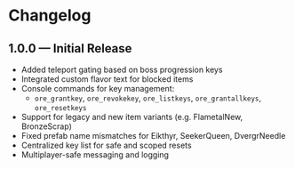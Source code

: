 # Changelog

## 1.0.0 — Initial Release

- Added teleport gating based on boss progression keys
- Integrated custom flavor text for blocked items
- Console commands for key management:
  - `ore_grantkey`, `ore_revokekey`, `ore_listkeys`, `ore_grantallkeys`, `ore_resetkeys`
- Support for legacy and new item variants (e.g. FlametalNew, BronzeScrap)
- Fixed prefab name mismatches for Eikthyr, SeekerQueen, DvergrNeedle
- Centralized key list for safe and scoped resets
- Multiplayer-safe messaging and logging